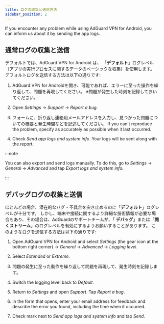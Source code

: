 ```yaml
---
title: ログの収集と送信方法
sidebar_position: 2
---
```


If you encounter any problem while using AdGuard VPN for Android, you can inform us about it by sending the app logs.

## 通常ログの収集と送信

デフォルトでは、AdGuard VPN for Android は、 「**デフォルト**」ログレベル（アプリの実行プロセスに関するデータのベーシックな収集）を使用します。 デフォルトログを送信する方法は以下の通りです:

1. AdGuard VPN for Androidを開き、可能であれば、エラーに至った操作を繰り返して、問題を再現してください。 ※問題が発生した時刻を記録しておいてください。

1. Open *Settings* → *Support* → *Report a bug*.

1. フォームに、折り返し連絡用メールアドレスを入力し、見つかった問題についての概要と発生時間などを記述してください。 If you can’t reproduce the problem, specify as accurately as possible when it last occurred.

1. Check *Send app logs and system info*. Your logs will be sent along with the report.

:::note

You can also export and send logs manually. To do this, go to *Settings* → *General* → *Advanced* and tap *Export logs and system info*.

:::

## デバッグログの収集と送信

ほとんどの場合、潜在的なバグ・不具合を突き止めるのに「**デフォルト**」ログレベルが十分です。 しかし、端末や接続に関するより詳細な技術情報が必要な場合もあり、その場合は、AdGuardのサポートチームが、「 **デバッグ**」または「**開くストリーム**」のログレベルを有効にするようお願いすることがあります。 このようなログを送信する方法は以下の通りです:

1. Open AdGuard VPN for Android and select *Settings* (the gear icon at the bottom right corner) → *General* → *Advanced* → *Logging level*.

1. Select *Extended* or *Extreme*.

1. 問題の発生に至った動作を繰り返して問題を再現して、発生時刻を記録します。

1. Switch the logging level back to *Default*.

1. Return to *Settings* and open *Support*. Tap *Report a bug*.

1. In the form that opens, enter your email address for feedback and describe the error you found, including the time when it occurred.

1. Check mark next to *Send app logs and system info* and tap *Send*.

